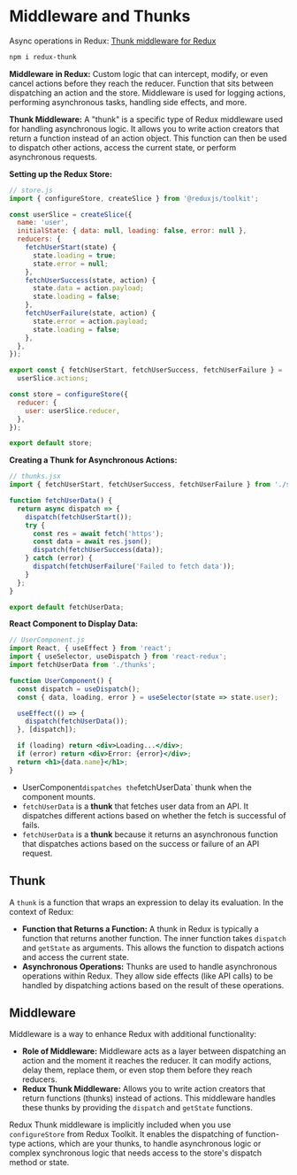 # Middleware and Thunks

Async operations in Redux: [Thunk middleware for Redux](https://github.com/reduxjs/redux-thunk)

```bash
npm i redux-thunk
```

**Middleware in Redux:** Custom logic that can intercept, modify, or even cancel actions before they reach the reducer. Function that sits between dispatching an action and the store. Middleware is used for logging actions, performing asynchronous tasks, handling side effects, and more.

**Thunk Middleware:** A "thunk" is a specific type of Redux middleware used for handling asynchronous logic. It allows you to write action creators that return a function instead of an action object. This function can then be used to dispatch other actions, access the current state, or perform asynchronous requests.

**Setting up the Redux Store:**

```jsx
// store.js
import { configureStore, createSlice } from '@reduxjs/toolkit';

const userSlice = createSlice({
  name: 'user',
  initialState: { data: null, loading: false, error: null },
  reducers: {
    fetchUserStart(state) {
      state.loading = true;
      state.error = null;
    },
    fetchUserSuccess(state, action) {
      state.data = action.payload;
      state.loading = false;
    },
    fetchUserFailure(state, action) {
      state.error = action.payload;
      state.loading = false;
    },
  },
});

export const { fetchUserStart, fetchUserSuccess, fetchUserFailure } =
  userSlice.actions;

const store = configureStore({
  reducer: {
    user: userSlice.reducer,
  },
});

export default store;
```

**Creating a Thunk for Asynchronous Actions:**

```jsx
// thunks.jsx
import { fetchUserStart, fetchUserSuccess, fetchUserFailure } from './store';

function fetchUserData() {
  return async dispatch => {
    dispatch(fetchUserStart());
    try {
      const res = await fetch('https');
      const data = await res.json();
      dispatch(fetchUserSuccess(data));
    } catch (error) {
      dispatch(fetchUserFailure('Failed to fetch data'));
    }
  };
}

export default fetchUserData;
```

**React Component to Display Data:**

```jsx
// UserComponent.js
import React, { useEffect } from 'react';
import { useSelector, useDispatch } from 'react-redux';
import fetchUserData from './thunks';

function UserComponent() {
  const dispatch = useDispatch();
  const { data, loading, error } = useSelector(state => state.user);

  useEffect(() => {
    dispatch(fetchUserData());
  }, [dispatch]);

  if (loading) return <div>Loading...</div>;
  if (error) return <div>Error: {error}</div>;
  return <h1>{data.name}</h1>;
}
```

- UserComponent`dispatches the`fetchUserData` thunk when the component mounts.
- `fetchUserData` is a **thunk** that fetches user data from an API. It dispatches different actions based on whether the fetch is successful of fails.
- `fetchUserData` is a **thunk** because it returns an asynchronous function that dispatches actions based on the success or failure of an API request.

## Thunk

A `thunk` is a function that wraps an expression to delay its evaluation. In the context of Redux:

- **Function that Returns a Function:** A thunk in Redux is typically a function that returns another function. The inner function takes `dispatch` and `getState` as arguments. This allows the function to dispatch actions and access the current state.
- **Asynchronous Operations:** Thunks are used to handle asynchronous operations within Redux. They allow side effects (like API calls) to be handled by dispatching actions based on the result of these operations.

## Middleware

Middleware is a way to enhance Redux with additional functionality:

- **Role of Middleware:** Middleware acts as a layer between dispatching an action and the moment it reaches the reducer. It can modify actions, delay them, replace them, or even stop them before they reach reducers.
- **Redux Thunk Middleware:** Allows you to write action creators that return functions (thunks) instead of actions. This middleware handles these thunks by providing the `dispatch` and `getState` functions.

Redux Thunk middleware is implicitly included when you use `configureStore` from Redux Toolkit. It enables the dispatching of function-type actions, which are your thunks, to handle asynchronous logic or complex synchronous logic that needs access to the store's dispatch method or state.
